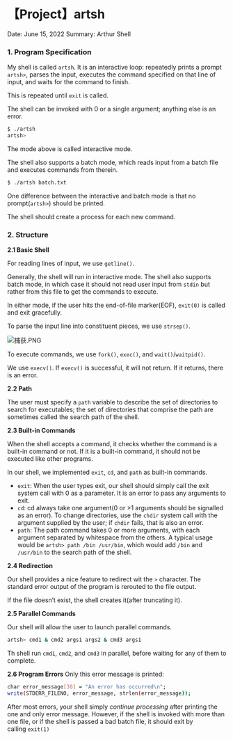 # 【Project】artsh

Date: June 15, 2022
Summary: Arthur Shell

### 1. Program Specification

My shell is called `artsh`. It is an interactive loop: repeatedly prints a prompt `artsh>`, parses the input, executes the command specified on that line of input, and waits for the command to finish.

This is repeated  until `exit` is called.

The shell can be invoked with 0 or a single argument; anything else is an error.

```bash
$ ./artsh
artsh>
```

The mode above is called interactive mode.

The shell also supports a batch mode, which reads input from a batch file and executes commands from therein.

```bash
$ ./artsh batch.txt
```

One difference between the interactive and batch mode is that no prompt(`artsh>`) should be printed.

The shell should create a process for each new command.

### 2. Structure

**2.1 Basic Shell**

For reading lines of input, we use `getline()`. 

Generally, the shell will run in interactive mode. The shell also supports batch mode, in which case it should not read user input from `stdin` but rather from this file to get the commands to execute.

In either mode, if the user hits the end-of-file marker(EOF), `exit(0)` is called and exit gracefully.

To parse the input line into constituent pieces, we use `strsep()`. 

![捕获.PNG](%E3%80%90Project%E3%80%91artsh%201b239ef457354628b006fd675ca1d6fc/%E6%8D%95%E8%8E%B7.png)

To execute commands, we use `fork()`, `exec()`, and `wait()`/`waitpid()`.

We use `execv()`. If `execv()` is successful, it will not return. If it returns, there is an error.

**2.2 Path**

The user must specify a `path` variable to describe the set of directories to search for executables; the set of directories that comprise the path are sometimes called the search path of the shell.

**2.3 Built-in Commands**

When the shell accepts a command, it checks whether the command is a built-in command or not. If it is a built-in command, it should not be executed like other programs.

In our shell, we implemented `exit`, `cd`, and `path` as built-in commands.

- `exit`: When the user types exit, our shell should simply call the exit system call with 0 as a parameter. It is an error to pass any arguments to exit.
- `cd`: cd always take one argument(0 or >1 arguments should be signalled as an error). To change directories, use the `chdir` system call with the argument supplied by the user; if `chdir` fails, that is also an error.
- `path`: The path command takes 0 or more arguments, with each argument separated by whitespace from the others. A typical usage would be `artsh> path /bin /usr/bin`, which would add `/bin` and `/usr/bin` to the search path of the shell.

**2.4 Redirection**

Our shell provides a nice feature to redirect wit the `>` character. The standard error output of the program is rerouted to the file output.

If the file doesn’t exist, the shell creates it(after truncating it).

**2.5 Parallel Commands**

Our shell will allow the user to launch parallel commands. 

```bash
artsh> cmd1 & cmd2 args1 args2 & cmd3 args1
```

Th shell run `cmd1`, `cmd2`, and `cmd3` in parallel, before waiting for any of them to complete.

**2.6 Program Errors**
Only this error message is printed:

```bash
char error_message[30] = "An error has occurred\n";
write(STDERR_FILENO, error_message, strlen(error_message));
```

After most errors, your shell simply *continue processing* after printing the one and only error message. However, if the shell is invoked with more than one file, or if the shell is passed a bad batch file, it should exit by calling `exit(1)`